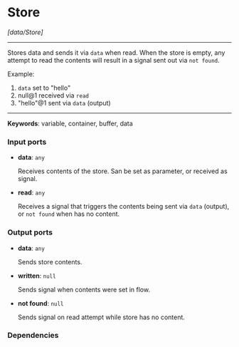 # Store

_[data/Store]_

---

Stores data and sends it via `data` when read. When the store is empty, any attempt to read the contents will result in a signal sent out via `not found`.  
  
Example:  
1. `data` set to "hello"  
2. null@1 received via `read`  
3. "hello"@1 sent via `data` (output)  

---

__Keywords__: variable, container, buffer, data

### Input ports

* __data__: ` any `

    Receives contents of the store. San be set as parameter, or received as signal.  


* __read__: ` any `

    Receives a signal that triggers the contents being sent via `data` (output), or `not found` when has no content.  

### Output ports

* __data__: ` any `

    Sends store contents.  


* __written__: ` null `

    Sends signal when contents were set in flow.  


* __not found__: ` null `

    Sends signal on read attempt while store has no content.  

### Dependencies




